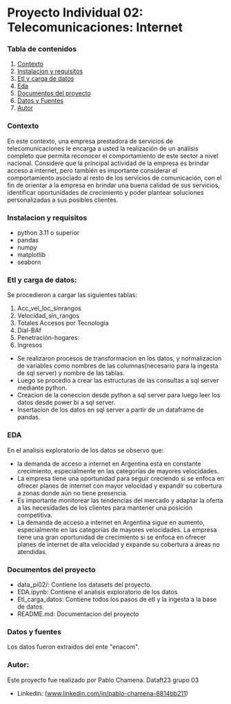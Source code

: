 # Proyecto Individual 02: Telecomunicaciones: Internet
### Tabla de contenidos

1. [Contexto](#contexto)
2. [Instalacion y requisitos](#instalacion-y-requisitos)
3. [Etl y carga de datos](#etl-y-carga-de-datos)
4. [Eda](#eda)
5. [Documentos del proyecto](#documentos-del-proyecto)
6. [Datos y Fuentes](#datos-y-fuentes)
7. [Autor](#autor)

### Contexto
En este contexto, una empresa prestadora de servicios de telecomunicaciones le encarga a usted la realización de un análisis completo que permita reconocer el comportamiento de este sector a nivel nacional. Considere que la principal actividad de la empresa es brindar acceso a internet, pero también es importante considerar el comportamiento asociado al resto de los servicios de comunicación, con el fin de orientar a la empresa en brindar una buena calidad de sus servicios, identificar oportunidades de crecimiento y poder plantear soluciones personalizadas a sus posibles clientes.

### Instalacion y requisitos

- python 3.11 o superior
- pandas
- numpy
- matplotlib
- seaborn

### Etl y carga de datos:
Se procedieron a cargar las siguientes tablas:
1. Acc_vel_loc_sinrangos
2. Velocidad_sin_rangos
6. Totales Accesos por Tecnología
8. Dial-BAf
11. Penetración-hogares:
15. Ingresos

- Se realizaron procesos de transformacion en los datos, y normalizacion de variables como nombres de las columnas(necesario para la ingesta de sql server) y nombre de las tablas.
- Luego se procedio a crear las estructuras de las consultas a sql server mediante python.
- Creacion de la coneccion desde python a sql server para luego leer los datos desde power bi a sql server.
- Insertacion de los datos en sql server a partir de un dataframe de pandas.


### EDA
En el analisis exploratorio de los datos se observo que:
- la demanda de acceso a internet en Argentina está en constante crecimiento, especialmente en las categorías de mayores velocidades.
- La empresa tiene una oportunidad para seguir creciendo si se enfoca en ofrecer planes de internet con mayor velocidad y expandir su cobertura a zonas donde aún no tiene presencia.
- Es importante monitorear las tendencias del mercado y adaptar la oferta a las necesidades de los clientes para mantener una posición competitiva.
- La demanda de acceso a internet en Argentina sigue en aumento, especialmente en las categorías de mayores velocidades. La empresa tiene una gran oportunidad de crecimiento si se enfoca en ofrecer planes de internet de alta velocidad y expande su cobertura a áreas no atendidas. 

### Documentos del proyecto
- data_pi02/: Contiene los datasets del proyecto.
- EDA.ipynb: Contiene el analisis exploratorio de los datos
- Etl_carga_datos: Contiene todos los pasos de etl y la ingesta a la base de datos.
- README.md: Documentacion del proyecto

### Datos y fuentes

Los datos fueron extraidos del ente "enacom".

### Autor:

Este proyecto fue realizado por Pablo Chamena. Dataft23 grupo 03

- Linkedin: (www.linkedin.com/in/pablo-chamena-8814bb211)
